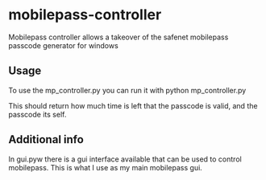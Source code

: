 # mobilepass-controller
Mobilepass controller allows a takeover of the safenet mobilepass passcode generator for windows

## Usage

To use the mp_controller.py you can run it with python mp_controller.py <pin>

This should return how much time is left that the passcode is valid, and the passcode its self.



## Additional info

In gui.pyw there is a gui interface available that can be used to control mobilepass. This is what I use as my main mobilepass gui.